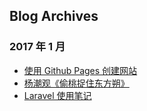 ## Blog Archives

### 2017 年 1 月
- [使用 Github Pages 创建网站](docs/201701/github-pages.md)
- [杨潮观《偷桃捉住东方朔》](https://baooab.wordpress.com/2017/01/04/%e6%9d%a8%e6%bd%ae%e8%a7%82%e3%80%8a%e5%81%b7%e6%a1%83%e6%8d%89%e4%bd%8f%e4%b8%9c%e6%96%b9%e6%9c%94%e3%80%8b/)
- [Laravel 使用笔记](./Laravel.md)

